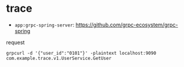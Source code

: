 # trace

- `app:grpc-spring-server`: https://github.com/grpc-ecosystem/grpc-spring

request

```shell
grpcurl -d '{"user_id":"0101"}' -plaintext localhost:9090 com.example.trace.v1.UserService.GetUser
```
